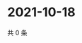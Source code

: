 # 2021-10-18

共 0 条

<!-- BEGIN WEIBO -->
<!-- 最后更新时间 Mon Oct 18 2021 20:01:02 GMT+0800 (China Standard Time) -->

<!-- END WEIBO -->
